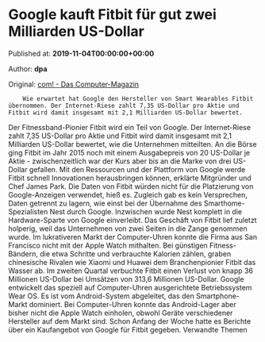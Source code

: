 
# Google kauft Fitbit für gut zwei Milliarden US-Dollar

Published at: **2019-11-04T00:00:00+00:00**

Author: **dpa**

Original: [com! - Das Computer-Magazin](https://www.com-magazin.de/news/google/google-kauft-fitbit-gut-zwei-milliarden-us-dollar-2267870.html)


        Wie erwartet hat Google den Hersteller von Smart Wearables Fitbit übernommen. Der Internet-Riese zahlt 7,35 US-Dollar pro Aktie und Fitbit wird damit insgesamt mit 2,1 Milliarden US-Dollar bewertet.
      
Der Fitnessband-Pionier Fitbit wird ein Teil von Google. Der Internet-Riese zahlt 7,35 US-Dollar pro Aktie und Fitbit wird damit insgesamt mit 2,1 Milliarden US-Dollar bewertet, wie die Unternehmen mitteilten. An die Börse ging Fitbit im Jahr 2015 noch mit einem Ausgabepreis von 20 US-Dollar je Aktie - zwischenzeitlich war der Kurs aber bis an die Marke von drei US-Dollar gefallen.
Mit den Ressourcen und der Plattform von Google werde Fitbit schnell Innovationen herausbringen können, erklärte Mitgründer und Chef James Park. Die Daten von Fitbit würden nicht für die Platzierung von Google-Anzeigen verwendet, hieß es. Zugleich gab es kein Versprechen, Daten getrennt zu lagern, wie einst bei der Übernahme des Smarthome-Spezialisten Nest durch Google. Inzwischen wurde Nest komplett in die Hardware-Sparte von Google einverleibt.
Das Geschäft von Fitbit lief zuletzt holperig, weil das Unternehmen von zwei Seiten in die Zange genommen wurde. Im lukrativeren Markt der Computer-Uhren konnte die Firma aus San Francisco nicht mit der Apple Watch mithalten. Bei günstigen Fitness-Bändern, die etwa Schritte und verbrauchte Kalorien zählen, graben chinesische Rivalen wie Xiaomi und Huawei dem Branchenpionier Fitbit das Wasser ab. Im zweiten Quartal verbuchte Fitbit einen Verlust von knapp 36 Millionen US-Dollar bei Umsätzen von 313,6 Millionen US-Dollar.
Google entwickelt das speziell auf Computer-Uhren ausgerichtete Betriebssystem Wear OS. Es ist vom Android-System abgeleitet, das den Smartphone-Markt dominiert. Bei Computer-Uhren konnte das Android-Lager aber bisher nicht die Apple Watch einholen, obwohl Geräte verschiedener Hersteller auf dem Markt sind. Schon Anfang der Woche hatte es Berichte über ein Kaufangebot von Google für Fitbit gegeben.
Verwandte Themen
